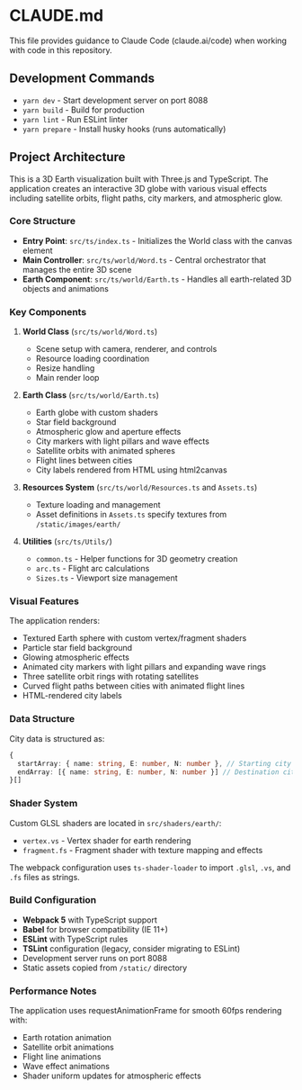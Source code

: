 # CLAUDE.md

This file provides guidance to Claude Code (claude.ai/code) when working with code in this repository.

## Development Commands

- `yarn dev` - Start development server on port 8088
- `yarn build` - Build for production 
- `yarn lint` - Run ESLint linter
- `yarn prepare` - Install husky hooks (runs automatically)

## Project Architecture

This is a 3D Earth visualization built with Three.js and TypeScript. The application creates an interactive 3D globe with various visual effects including satellite orbits, flight paths, city markers, and atmospheric glow.

### Core Structure

- **Entry Point**: `src/ts/index.ts` - Initializes the World class with the canvas element
- **Main Controller**: `src/ts/world/Word.ts` - Central orchestrator that manages the entire 3D scene
- **Earth Component**: `src/ts/world/Earth.ts` - Handles all earth-related 3D objects and animations

### Key Components

1. **World Class** (`src/ts/world/Word.ts`)
   - Scene setup with camera, renderer, and controls
   - Resource loading coordination
   - Resize handling
   - Main render loop

2. **Earth Class** (`src/ts/world/Earth.ts`)
   - Earth globe with custom shaders
   - Star field background
   - Atmospheric glow and aperture effects
   - City markers with light pillars and wave effects
   - Satellite orbits with animated spheres
   - Flight lines between cities
   - City labels rendered from HTML using html2canvas

3. **Resources System** (`src/ts/world/Resources.ts` and `Assets.ts`)
   - Texture loading and management
   - Asset definitions in `Assets.ts` specify textures from `/static/images/earth/`

4. **Utilities** (`src/ts/Utils/`)
   - `common.ts` - Helper functions for 3D geometry creation
   - `arc.ts` - Flight arc calculations
   - `Sizes.ts` - Viewport size management

### Visual Features

The application renders:
- Textured Earth sphere with custom vertex/fragment shaders
- Particle star field background
- Glowing atmospheric effects
- Animated city markers with light pillars and expanding wave rings
- Three satellite orbit rings with rotating satellites
- Curved flight paths between cities with animated flight lines
- HTML-rendered city labels

### Data Structure

City data is structured as:
```typescript
{
  startArray: { name: string, E: number, N: number }, // Starting city with longitude/latitude
  endArray: [{ name: string, E: number, N: number }] // Destination cities
}[]
```

### Shader System

Custom GLSL shaders are located in `src/shaders/earth/`:
- `vertex.vs` - Vertex shader for earth rendering
- `fragment.fs` - Fragment shader with texture mapping and effects

The webpack configuration uses `ts-shader-loader` to import `.glsl`, `.vs`, and `.fs` files as strings.

### Build Configuration

- **Webpack 5** with TypeScript support
- **Babel** for browser compatibility (IE 11+)
- **ESLint** with TypeScript rules
- **TSLint** configuration (legacy, consider migrating to ESLint)
- Development server runs on port 8088
- Static assets copied from `/static/` directory

### Performance Notes

The application uses requestAnimationFrame for smooth 60fps rendering with:
- Earth rotation animation
- Satellite orbit animations  
- Flight line animations
- Wave effect animations
- Shader uniform updates for atmospheric effects